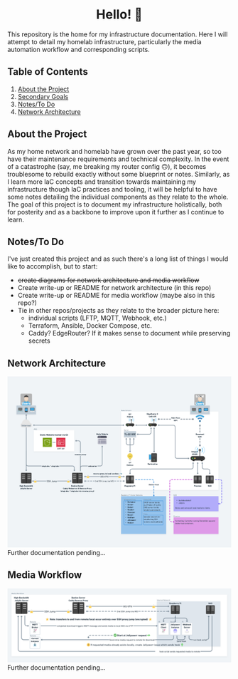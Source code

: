 <h1 align="center">
  Hello! 👋
</h1>

This repository is the home for my infrastructure documentation. Here I will attempt to detail my homelab infrastructure, particularly the media automation workflow and corresponding scripts.

## Table of Contents

1. [About the Project](#about-the-project)
2. [Secondary Goals](#secondary-goals)
3. [Notes/To Do](#notesto-do)
4. [Network Architecture](#network-architecture)

## About the Project

As my home network and homelab have grown over the past year, so too have their maintenance requirements and technical complexity. In the event of a catastrophe (say, me breaking my router config 🙃), it becomes troublesome to rebuild exactly without some blueprint or notes. Similarly, as I learn more IaC concepts and transition towards maintaining my infrastructure though IaC practices and tooling, it will be helpful to have some notes detailing the individual components as they relate to the whole. The goal of this project is to document my infrastructure holistically, both for posterity and as a backbone to improve upon it further as I continue to learn.

## Notes/To Do

I've just created this project and as such there's a long list of things I would like to accomplish, but to start:

- ~~create diagrams for network architecture and media workflow~~
- Create write-up or README for network architecture (in this repo)
- Create write-up or README for media workflow (maybe also in this repo?)
- Tie in other repos/projects as they relate to the broader picture here:
  - individual scripts (LFTP, MQTT, Webhook, etc.)
  - Terraform, Ansible, Docker Compose, etc.
  - Caddy? EdgeRouter? If it makes sense to document while preserving secrets

## Network Architecture

![Diagram of network architecture](/assets/ArchV1.png)
Further documentation pending...

## Media Workflow

![Diagram of media workflow](/assets/MediaWorkflowV1.png)
Further documentation pending...
